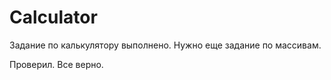 # Calculator

Задание по калькулятору выполнено. Нужно еще задание по массивам.


Проверил. Все верно.
